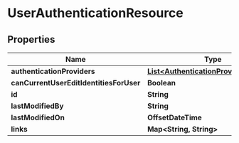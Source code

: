 

# UserAuthenticationResource


## Properties

Name | Type | Description | Notes
------------ | ------------- | ------------- | -------------
**authenticationProviders** | [**List&lt;AuthenticationProviderElement&gt;**](AuthenticationProviderElement.md) |  |  [optional]
**canCurrentUserEditIdentitiesForUser** | **Boolean** |  |  [optional]
**id** | **String** |  |  [optional]
**lastModifiedBy** | **String** |  |  [optional]
**lastModifiedOn** | **OffsetDateTime** |  |  [optional]
**links** | **Map&lt;String, String&gt;** |  |  [optional]



